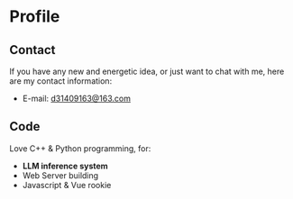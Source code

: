 # Profile
## Contact
If you have any new and energetic idea, or just want to chat with me, here are my contact information:
- E-mail: d31409163@163.com

## Code
Love C++ & Python programming, for:

+ **LLM inference system**
+ Web Server building
+ Javascript & Vue rookie
